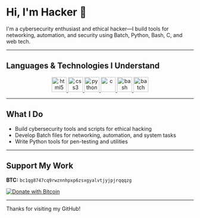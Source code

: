 # Hi, I'm Hacker 👋

I'm a cybersecurity enthusiast and ethical hacker—I build tools for networking, automation, and security using Batch, Python, Bash, C, and web tech.

---

##  Languages & Technologies I Understand

<p align="center">
  <a href="https://www.w3.org/html/" target="_blank" rel="noreferrer">
    <img src="https://cdn.jsdelivr.net/gh/devicons/devicon@v2.15.1/icons/html5/html5-original.svg" alt="html5" width="40" height="40"/>
  </a>
  <a href="https://www.w3schools.com/css/" target="_blank" rel="noreferrer">
    <img src="https://cdn.jsdelivr.net/gh/devicons/devicon@v2.15.1/icons/css3/css3-original-wordmark.svg" alt="css3" width="40" height="40"/>
  </a>
  <a href="https://www.python.org" target="_blank" rel="noreferrer">
    <img src="https://cdn.jsdelivr.net/gh/devicons/devicon@v2.15.1/icons/python/python-original.svg" alt="python" width="40" height="40"/>
  </a>
  <a href="https://en.wikipedia.org/wiki/C_(programming_language)" target="_blank" rel="noreferrer">
    <img src="https://cdn.jsdelivr.net/gh/devicons/devicon@v2.15.1/icons/c/c-original.svg" alt="c" width="40" height="40"/>
  </a>
  <a href="https://www.gnu.org/software/bash/" target="_blank" rel="noreferrer">
    <img src="https://cdn.jsdelivr.net/gh/devicons/devicon@v2.15.1/icons/bash/bash-original.svg" alt="bash" width="40" height="40"/>
  </a>
  <a href="https://en.wikipedia.org/wiki/Batch_file" target="_blank" rel="noreferrer">
    <img src="https://cdn.jsdelivr.net/gh/devicons/devicon@v2.15.1/icons/windows8/windows8-original.svg" alt="batch" width="40" height="40"/>
  </a>
</p>

---

##  What I Do

- Build cybersecurity tools and scripts for ethical hacking  
- Develop Batch files for networking, automation, and system tasks  
- Write Python tools for pen-testing and utilities  

---

##  Support My Work

**BTC:** `bc1qg8747cq9rwznnhpxp6zsxgyalvtjyjpjrqqqzg`

[![Donate with Bitcoin](https://img.shields.io/badge/Donate-BTC-orange?logo=bitcoin&style=for-the-badge)](bitcoin:bc1qg8747cq9rwznnhpxp6zsxgyalvtjyjpjrqqqzg)

---

Thanks for visiting my GitHub!  
